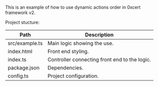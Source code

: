 This is an example of how to use dynamic actions order in 0xcert framework v2.

Project stucture:

| Path           | Description                                   |
| -------------- | --------------------------------------------- |
| src/example.ts | Main logic showing the use.                   |
| index.html     | Front end styling.                            |
| index.ts       | Controller connecting front end to the logic. |
| package.json   | Dependencies.                                 |
| config.ts      | Project configuration.                        |
